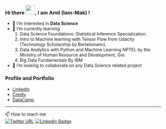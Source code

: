 ### Hi there <img src="https://raw.githubusercontent.com/MartinHeinz/MartinHeinz/master/wave.gif" width="30px">, I am Amil (Iam-Mak) !   


- 👀 I’m interested in **Data Science**
- 🌱 I’m currently learning
     1.  Data Science Foundations: Statistical Inference Specialization.
     2.  Intro to Machine learning with Tensor Flow from Udacity (Technology Scholarship by Bertelsmann).
     3.  Data Analytics with Python and Machine Learning NPTEL by the Ministry of Human Resource and Development, GoI.
     4.  Big Data Fundamentals By IBM
- 💞️ I’m looking to collaborate on any Data Science related project


### Profile and Portfolio
- [Linkedin](https://www.linkedin.com/in/iam-mak/)
- [Credly](https://www.credly.com/users/mohd-amil-khan)
- [DataCamp](https://www.datacamp.com/profile/iammak)





<!---
Iam-Mak/Iam-Mak is a ✨ special ✨ repository because its `README.md` (this file) appears on your GitHub profile.
You can click the Preview link to take a look at your changes.
--->



---
 📫 How to reach me  <br>
[![Twitter URL](https://img.shields.io/twitter/url?style=social&url=https%3A%2F%2Ftwitter.com%2FMohdAmilKhan8)](https://twitter.com/MohdAmilKhan8)
[![Linkedin Badge](https://img.shields.io/badge/-LinkedIn-blue?style=&logo=LinkedIn&logoColor=white&link=https://www.linkedin.com/in/amilk/)](https://www.linkedin.com/in/amilk/)

